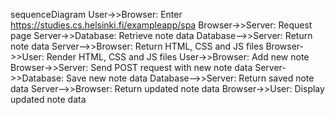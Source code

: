 sequenceDiagram
User->>Browser: Enter https://studies.cs.helsinki.fi/exampleapp/spa
Browser->>Server: Request page
Server->>Database: Retrieve note data
Database-->>Server: Return note data
Server-->>Browser: Return HTML, CSS and JS files
Browser->>User: Render HTML, CSS and JS files
User->>Browser: Add new note
Browser->>Server: Send POST request with new note data
Server->>Database: Save new note data
Database-->>Server: Return saved note data
Server-->>Browser: Return updated note data
Browser->>User: Display updated note data
